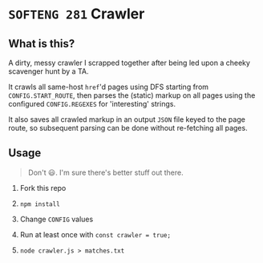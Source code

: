 # `SOFTENG 281` Crawler

## What is this?

A dirty, messy crawler I scrapped together after being led upon a cheeky scavenger hunt by a TA.

It crawls all same-host `href`'d pages using DFS starting from `CONFIG.START_ROUTE`, then parses the (static) markup on all pages using the configured `CONFIG.REGEXES` for 'interesting' strings.

It also saves all crawled markup in an output `JSON` file keyed to the page route, so subsequent parsing can be done without re-fetching all pages.

## Usage

> Don't :smiley:. I'm sure there's better stuff out there.

1. Fork this repo

2. `npm install`

3. Change `CONFIG` values

4. Run at least once with `const crawler = true;`

5. `node crawler.js > matches.txt`
